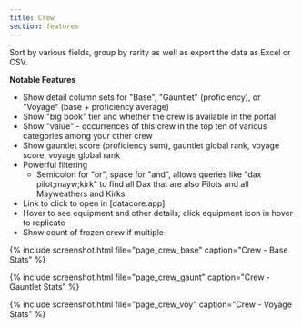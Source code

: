 ```yaml
---
title: Crew
section: features
---
```


Sort by various fields, group by rarity as well as export the data as Excel or CSV.

**Notable Features**
* Show detail column sets for "Base", "Gauntlet" (proficiency), or "Voyage" (base + proficiency average)
* Show "big book" tier and whether the crew is available in the portal
* Show "value" - occurrences of this crew in the top ten of various categories among your other crew
* Show gauntlet score (proficiency sum), gauntlet global rank, voyage score, voyage global rank
* Powerful filtering
  * Semicolon for "or", space for "and", allows queries like "dax pilot;mayw;kirk" to find all Dax that are also Pilots and all Mayweathers and Kirks
* Link to click to open in [datacore.app]
* Hover to see equipment and other details; click equipment icon in hover to replicate
* Show count of frozen crew if multiple

{% include screenshot.html file="page_crew_base" caption="Crew - Base Stats" %}

{% include screenshot.html file="page_crew_gaunt" caption="Crew - Gauntlet Stats" %}

{% include screenshot.html file="page_crew_voy" caption="Crew - Voyage Stats" %}
